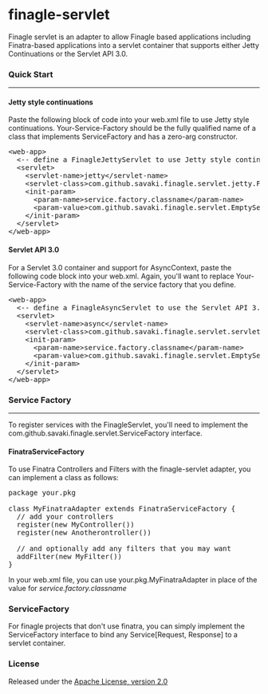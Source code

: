 finagle-servlet
===============

Finagle servlet is an adapter to allow Finagle based applications including Finatra-based applications into a servlet container that supports either Jetty Continuations or the Servlet API 3.0.

<a name="Quick Start"></a>

### Quick Start
---------------

#### Jetty style continuations

Paste the following block of code into your web.xml file to use Jetty style continuations.  Your-Service-Factory should be the fully qualified name of a class that implements ServiceFactory and has a zero-arg constructor.

<pre>
&lt;web-app&gt;
  &lt;-- define a FinagleJettyServlet to use Jetty style continuations -&gt;
  &lt;servlet&gt;
    &lt;servlet-name&gt;jetty&lt;/servlet-name&gt;
    &lt;servlet-class&gt;com.github.savaki.finagle.servlet.jetty.FinagleJettyServlet&lt;/servlet-class&gt;
    &lt;init-param&gt;
      &lt;param-name&gt;service.factory.classname&lt;/param-name&gt;
      &lt;param-value&gt;com.github.savaki.finagle.servlet.EmptyServiceFactory&lt;/param-value&gt;
    &lt;/init-param>
  &lt;/servlet>
&lt;/web-app&gt;
</pre>

#### Servlet API 3.0

For a Servlet 3.0 container and support for AsyncContext, paste the following code block into your web.xml.  Again, you'll want to replace Your-Service-Factory with the name of the service factory that you define.

<pre>
&lt;web-app&gt;
  &lt;-- define a FinagleAsyncServlet to use the Servlet API 3.0 -&gt;
  &lt;servlet&gt;
    &lt;servlet-name&gt;async&lt;/servlet-name&gt;
    &lt;servlet-class&gt;com.github.savaki.finagle.servlet.servlet_30.FinagleAsyncServlet&lt;/servlet-class&gt;
    &lt;init-param&gt;
      &lt;param-name&gt;service.factory.classname&lt;/param-name&gt;
      &lt;param-value&gt;com.github.savaki.finagle.servlet.EmptyServiceFactory&lt;/param-value&gt;
    &lt;/init-param>
  &lt;/servlet>
&lt;/web-app&gt;
</pre>

### Service Factory
-------------------

To register services with the FinagleServlet, you'll need to implement the com.github.savaki.finagle.servlet.ServiceFactory interface.  

#### FinatraServiceFactory

To use Finatra Controllers and Filters with the finagle-servlet adapter, you can implement a class as follows:

<pre>
package your.pkg

class MyFinatraAdapter extends FinatraServiceFactory {
  // add your controllers 
  register(new MyController())
  register(new Anotherontroller())
  
  // and optionally add any filters that you may want
  addFilter(new MyFilter())
}
</pre>

In your web.xml file, you can use your.pkg.MyFinatraAdapter in place of the value for *service.factory.classname*

### ServiceFactory

For finagle projects that don't use finatra, you can simply implement the ServiceFactory interface to bind any Service[Request, Response] to a servlet container.

### License

Released under the 
<a href="http://www.apache.org/licenses/LICENSE-2.0">Apache License, version 2.0</a>
